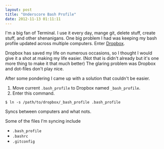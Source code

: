 ```yaml
---
layout: post
title: "Underscore Bash Profile"
date: 2012-11-13 01:11:11
---
```


I'm a big fan of Terminal.  I use it every day, mange git, delete stuff, create stuff, and other shenanigans.  One big problem I had was keeping my bash profile updated across multiple computers.  Enter [Dropbox](http://db.tt/leFMzBW1).

Dropbox has saved my life on numerous occasions, so I thought I would give it a shot at making my life easier.  (Not that is didn't already but it's one more thing to make it that much better)  The glaring problem was Dropbox and dot-files don't play nice.

After some pondering I came up with a solution that couldn't be easier.

1. Move current `.bash_profile` to Dropbox named `_bash_profile`.
2. Enter this command.

`$ ln -s /path/to/dropbox/_bash_profile .bash_profile`

Syncs between computers and what nots.  

Some of the files I'm syncing include

- `.bash_profile`
- `.bashrc`
- `.gitconfig`

